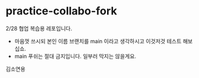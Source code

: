 # practice-collabo-fork
2/28 협업 복습용 레포입니다.

- 마음껏 쓰시되 본인 이름 브랜치를 main 이라고 생각하시고 이것저것 테스트 해보십쇼.
- main 푸쉬는 절대 금지입니다. 일부러 막지는 않을게요.

김소연용